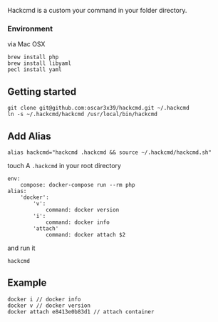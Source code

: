 Hackcmd is a custom your command in your folder directory.

### Environment

via Mac OSX
```
brew install php
brew install libyaml
pecl install yaml
```

## Getting started
```
git clone git@github.com:oscar3x39/hackcmd.git ~/.hackcmd
ln -s ~/.hackcmd/hackcmd /usr/local/bin/hackcmd
```

## Add Alias
```
alias hackcmd="hackcmd .hackcmd && source ~/.hackcmd/hackcmd.sh"
```

touch A `.hackcmd` in your root directory
```
env:
    compose: docker-compose run --rm php
alias:
    'docker':
        'v':
            command: docker version
        'i':
            command: docker info
        'attach'
            command: docker attach $2
```

and run it
```
hackcmd
```

## Example

```
docker i // docker info
docker v // docker version
docker attach e8413e0b83d1 // attach container
```